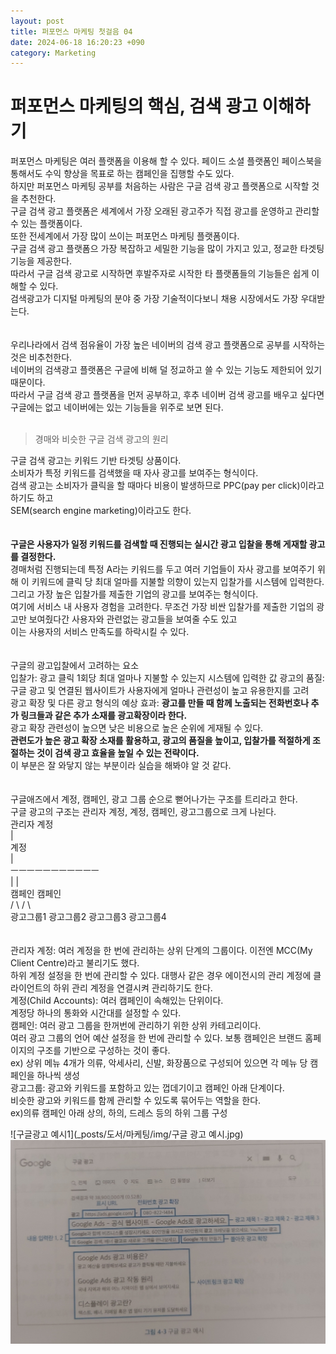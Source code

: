 ```yaml
---
layout: post
title: 퍼포먼스 마케팅 첫걸음 04
date: 2024-06-18 16:20:23 +090
category: Marketing
---
```


# 퍼포먼스 마케팅의 핵심, 검색 광고 이해하기     

퍼포먼스 마케팅은 여러 플랫폼을 이용해 할 수 있다. 페이드 소셜 플랫폼인 페이스북을 통해서도 수익 향상을 목표로 하는 캠페인을 집행할 수도 있다.  
하지만 퍼포먼스 마케팅 공부를 처음하는 사람은 구글 검색 광고 플랫폼으로 시작할 것을 추천한다.  
구글 검색 광고 플랫폼은 세계에서 가장 오래된 광고주가 직접 광고를 운영하고 관리할 수 있는 플랫폼이다.  
또한 전세계에서 가장 많이 쓰이는 퍼포먼스 마케팅 플랫폼이다.  
구글 검색 광고 플랫폼으 가장 복잡하고 세밀한 기능을 많이 가지고 있고, 정교한 타겟팅 기능을 제공한다.  
따라서 구글 검색 광고로 시작하면 후발주자로 시작한 타 플랫폼들의 기능들은 쉽게 이해할 수 있다.  
검색광고가 디지털 마케팅의 분야 중 가장 기술적이다보니 채용 시장에서도 가장 우대받는다.  
<br>  
우리나라에서 검색 점유율이 가장 높은 네이버의 검색 광고 플랫폼으로 공부를 시작하는 것은 비추천한다.  
네이버의 검색광고 플랫폼은 구글에 비해 덜 정교하고 쓸 수 있는 기능도 제한되어 있기 때문이다.  
따라서 구글 검색 광고 플랫폼을 먼저 공부하고, 후추 네이버 검색 광고를 배우고 싶다면  
구글에는 없고 네이버에는 있는 기능들을 위주로 보면 된다.  
<br>  

> 경매와 비슷한 구글 검색 광고의 원리  

구글 검색 광고는 키워드 기반 타겟팅 상품이다.  
소비자가 특정 키워드를 검색했을 때 자사 광고를 보여주는 형식이다.  
검색 광고는 소비자가 클릭을 할 때마다 비용이 발생하므로 PPC(pay per click)이라고 하기도 하고  
SEM(search engine marketing)이라고도 한다.  
<br>  
**구글은 사용자가 일정 키워드를 검색할 때 진행되는 실시간 광고 입찰을 통해 게재할 광고를 결정한다.**  
경매처럼 진행되는데 특정 A라는 키워드를 두고 여러 기업들이 자사 광고를 보여주기 위해 이 키워드에 클릭 당 최대 얼마를 지불할 의향이 있는지 입찰가를 시스템에 입력한다.  
그리고 가장 높은 입찰가를 제출한 기업의 광고를 보여주는 형식이다.  
여기에 서비스 내 사용자 경험을 고려한다. 무조건 가장 비싼 입찰가를 제출한 기업의 광고만 보여줬다간 사용자와 관련없는 광고들을 보여줄 수도 있고  
이는 사용자의 서비스 만족도를 하락시킬 수 있다.  
<br>  
구글의 광고입찰에서 고려하는 요소  
입찰가: 광고 클릭 1회당 최대 얼마나 지불할 수 있는지 시스템에 입력한 값 
광고의 품질: 구글 광고 및 연결된 웹사이트가 사용자에게 얼마나 관련성이 높고 유용한지를 고려  
광고 확장 및 다른 광고 형식의 예상 효과: **광고를 만들 때 함께 노출되는 전화번호나 추가 링크들과 같은 추가 소재를 광고확장이라 한다.**  
광고 확장 관련성이 높으면 낮은 비용으로 높은 순위에 게재될 수 있다.  
**관련도가 높은 광고 확장 소재를 활용하고, 광고의 품질을 높이고, 입찰가를 적절하게 조절하는 것이 검색 광고 효율을 높일 수 있는 전략이다.**  
이 부분은 잘 와닿지 않는 부분이라 실습을 해봐야 알 것 같다.  
<br>  
구글애즈에서 계정, 캠페인, 광고 그룹 순으로 뻗어나가는 구조를 트리라고 한다.  
구글 광고의 구조는 관리자 계정, 계정, 캠페인, 광고그룹으로 크게 나뉜다.  
                 관리자 계정  
                     |  
                    계정  
                     |  
          ㅡㅡㅡㅡㅡㅡㅡㅡㅡㅡㅡ   
          |                     |  
       캠페인                캠페인  
     /       \            /         \  
 광고그룹1 광고그룹2  광고그룹3 광고그룹4  
<br>  
관리자 계정: 여러 계정을 한 번에 관리하는 상위 단계의 그룹이다. 이전엔 MCC(My Client Centre)라고 불리기도 했다.  
하위 계정 설정을 한 번에 관리할 수 있다. 대행사 같은 경우 에이전시의 관리 계정에 클라이언트의 하위 관리 계정을 연결시켜 관리하기도 한다.  
계정(Child Accounts): 여러 캠페인이 속해있는 단위이다.  
계정당 하나의 통화와 시간대를 설정할 수 있다.  
캠페인: 여러 광고 그룹을 한꺼번에 관리하기 위한 상위 카테고리이다.  
여러 광고 그룹의 언어 예산 설정을 한 번에 관리할 수 있다. 보통 캠페인은 브랜드 홈페이지의 구조를 기반으로 구성하는 것이 좋다.  
ex) 상위 메뉴 4개가 의류, 악세사리, 신발, 화장품으로 구성되어 있으면 각 메뉴 당 캠페인을 하나씩 생성  
광고그룹: 광고와 키워드를 포함하고 있는 껍데기이고 캠페인 아래 단계이다.  
비슷한 광고와 키워드를 함께 관리할 수 있도록 묶어두는 역할을 한다.  
ex)의류 캠페인 아래 상의, 하의, 드레스 등의 하위 그룹 구성  

![구글광고 예시1](_posts/도서/마케팅/img/구글 광고 예시.jpg)
![구글광고 예시2](https://github.com/shina1221/shina1221.github.io/blob/ed680a0a7a1911d6e150b31ca7b6b5b149aef464/_posts/%EB%8F%84%EC%84%9C/%EB%A7%88%EC%BC%80%ED%8C%85/img/%EA%B5%AC%EA%B8%80%20%EA%B4%91%EA%B3%A0%20%EC%98%88%EC%8B%9C.jpg)

